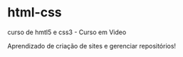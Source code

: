 # html-css
 curso de hmtl5 e css3 - Curso em Video

Aprendizado de criação de sites e gerenciar repositórios!